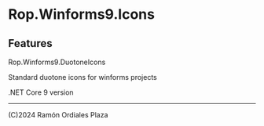 ﻿# Rop.Winforms9.Icons

Features
--------

Rop.Winforms9.DuotoneIcons

Standard duotone icons for winforms projects

.NET Core 9 version

 ------
 (C)2024 Ramón Ordiales Plaza
